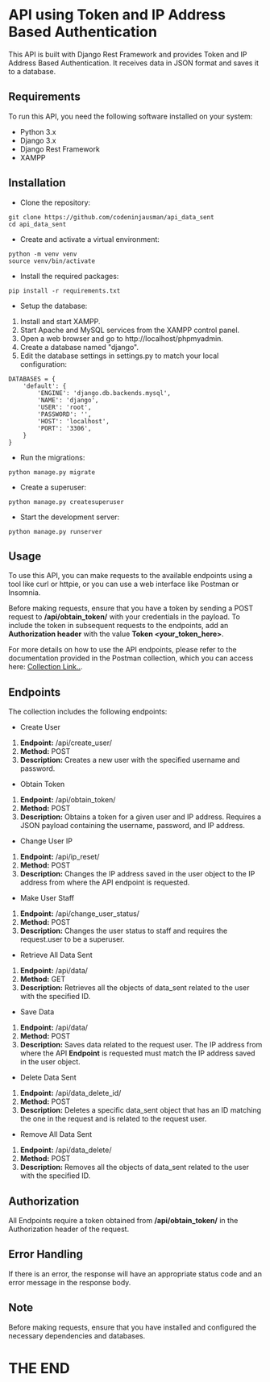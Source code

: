 # API using Token and IP Address Based Authentication
This API is built with Django Rest Framework and provides Token and IP Address Based Authentication. It receives data in JSON format and saves it to a database.

## Requirements
To run this API, you need the following software installed on your system:

- Python 3.x
- Django 3.x
- Django Rest Framework
- XAMPP
## Installation
- Clone the repository:
```
git clone https://github.com/codeninjausman/api_data_sent
cd api_data_sent
```
- Create and activate a virtual environment:
```
python -m venv venv
source venv/bin/activate
```
- Install the required packages:
```
pip install -r requirements.txt
```
- Setup the database:
1. Install and start XAMPP.
2. Start Apache and MySQL services from the XAMPP control panel.
3. Open a web browser and go to http://localhost/phpmyadmin.
4. Create a database named "django".
5. Edit the database settings in settings.py to match your local configuration:
```
DATABASES = {
    'default': {
        'ENGINE': 'django.db.backends.mysql',
        'NAME': 'django',
        'USER': 'root',
        'PASSWORD': '',
        'HOST': 'localhost',
        'PORT': '3306',
    }
}
```
- Run the migrations:
```
python manage.py migrate
```
- Create a superuser:
```
python manage.py createsuperuser
```
- Start the development server:
```
python manage.py runserver
```
## Usage
To use this API, you can make requests to the available endpoints using a tool like curl or httpie, or you can use a web interface like Postman or Insomnia.

Before making requests, ensure that you have a token by sending a POST request to **/api/obtain_token/** with your credentials in the payload. To include the token in subsequent requests to the endpoints, add an **Authorization header** with the value **Token <your_token_here>**.

For more details on how to use the API endpoints, please refer to the documentation provided in the Postman collection, which you can access here: [Collection Link..](https://red-crater-662608.postman.co/workspace/Team-Workspace~2822bb94-cce7-4f85-863e-3a7eee0dff1b/collection/25933712-c8e022c3-d06a-4118-b546-8f22511efe29?action=share&creator=25933712).

## Endpoints
The collection includes the following endpoints:
- Create User
1. **Endpoint:** /api/create_user/
2. **Method:** POST
3. **Description:** Creates a new user with the specified username and password.
- Obtain Token
1. **Endpoint:** /api/obtain_token/
2. **Method:** POST
3. **Description:** Obtains a token for a given user and IP address. Requires a JSON payload containing the username, password, and IP address.
- Change User IP
1. **Endpoint:** /api/ip_reset/
2. **Method:** POST
3. **Description:** Changes the IP address saved in the user object to the IP address from where the API endpoint is requested.
- Make User Staff
1. **Endpoint:** /api/change_user_status/
2. **Method:** POST
3. **Description:** Changes the user status to staff and requires the request.user to be a superuser.
- Retrieve All Data Sent
1. **Endpoint:** /api/data/
2. **Method:** GET
3. **Description:** Retrieves all the objects of data_sent related to the user with the specified ID.
- Save Data
1. **Endpoint:** /api/data/
2. **Method:** POST
3. **Description:** Saves data related to the request user. The IP address from where the API **Endpoint** is requested must match the IP address saved in the user object.
- Delete Data Sent
1. **Endpoint:** /api/data_delete_id/
2. **Method:** POST
3. **Description:** Deletes a specific data_sent object that has an ID matching the one in the request and is related to the request user.
- Remove All Data Sent
1. **Endpoint:** /api/data_delete/
2. **Method:** POST
3. **Description:** Removes all the objects of data_sent related to the user with the specified ID.
## Authorization
All Endpoints require a token obtained from **/api/obtain_token/** in the Authorization header of the request.
## Error Handling
If there is an error, the response will have an appropriate status code and an error message in the response body.
## Note
Before making requests, ensure that you have installed and configured the necessary dependencies and databases.
# THE END

